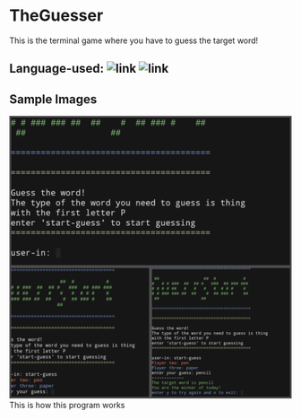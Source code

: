 # TheGuesser
This is the terminal game where you have to guess the target word!
>
## Language-used: ![link](http://img.shields.io/badge/java-orange) ![link](http://img.shields.io/badge/bash-green)

## Sample Images
![sample](sample.png)
This is how this program works
